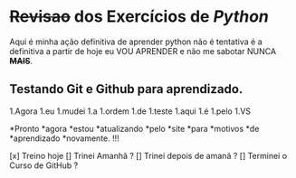# ~~Revisao~~ dos **Exercícios** de _Python_
Aqui é minha ação definitiva de aprender python não é tentativa é a definitiva a partir de hoje eu VOU APRENDER e não me sabotar NUNCA **~~MAIS~~**.

## Testando Git e Github para aprendizado.

1.Agora
1.eu
1.mudei
1.a
1.ordem
1.de
1.teste
1.aqui
1.é
1.pelo
1.VS

*Pronto
*agora
*estou
*atualizando
*pelo
*site
*para
*motivos
*de
*aprendizado
*novamente. !!!

[x] Treino hoje
[] Trinei Amanhã ?
[] Trinei depois de amanã ?
[] Terminei o Curso de GitHub ?
